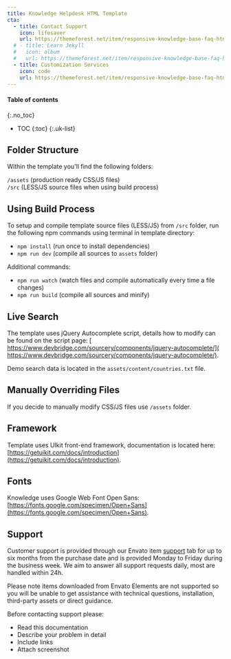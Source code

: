 ```yaml
---
title: Knowledge Helpdesk HTML Template
cta:
  - title: Contact Support
    icon: lifesaver
    url: https://themeforest.net/item/responsive-knowledge-base-faq-html-template/4640819/support
  # - title: Learn Jekyll
  #   icon: album
  #   url: https://themeforest.net/item/responsive-knowledge-base-faq-html-template/4640819/support
  - title: Customization Services
    icon: code
    url: https://themeforest.net/item/responsive-knowledge-base-faq-html-template/4640819/support
---
```


#### Table of contents
{:.no_toc}
* TOC
{:toc}
{:.uk-list}

## Folder Structure
Within the template you'll find the following folders:

`/assets`    (production ready CSS/JS files)  
`/src`       (LESS/JS source files when using build process)  

## Using Build Process
To setup and compile template source files (LESS/JS) from `/src` folder, run the following npm commands using terminal in template directory: 

- `npm install` (run once to install dependencies)  
- `npm run dev` (compile all sources to `assets` folder)  

Additional commands: 

- `npm run watch` (watch files and compile automatically every time a file changes) 
- `npm run build` (compile all sources and minify) 


## Live Search
The template uses jQuery Autocomplete script, details how to modify can be found on the script page: [​https://www.devbridge.com/sourcery/components/jquery-autocomplete/](​https://www.devbridge.com/sourcery/components/jquery-autocomplete/).

Demo search data is located in the `assets/content/countries.txt` file.

## Manually Overriding Files
If you decide to manually modify CSS/JS files use `/assets` folder.

## Framework
Template uses UIkit front-end framework, documentation is located here: [https://getuikit.com/docs/introduction](https://getuikit.com/docs/introduction).

## Fonts
Knowledge uses Google Web Font Open Sans: [https://fonts.google.com/specimen/Open+Sans](https://fonts.google.com/specimen/Open+Sans).

## Support
Customer support is provided through our Envato item [support](https://themeforest.net/item/responsive-knowledge-base-faq-html-template/4640819/support) tab for up to six months from the purchase date and is provided Monday to Friday during the business week. We aim to answer all support requests daily, most are handled within 24h.

Please note items downloaded from Envato Elements are not supported so you will be unable to get assistance with technical questions, installation, third-party assets or direct guidance.

Before contacting support please:

- Read this documentation
- Describe your problem in detail
- Include links
- Attach screenshot